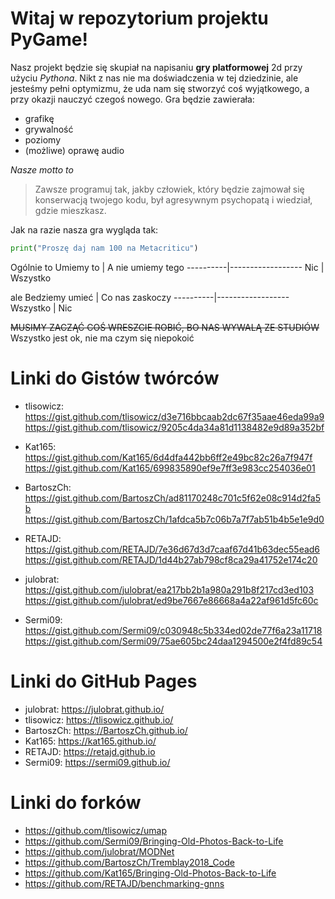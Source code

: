 # **Witaj w repozytorium projektu PyGame!**


Nasz projekt będzie się skupiał na napisaniu **gry platformowej** 2d przy użyciu *Pythona*. Nikt z nas nie ma doświadczenia w tej dziedzinie, ale jesteśmy pełni optymizmu, że uda nam się stworzyć coś wyjątkowego, a przy okazji nauczyć czegoś nowego.
Gra będzie zawierała:
* grafikę
* grywalność
* poziomy
* (możliwe) oprawę audio

_Nasze motto to_
>Zawsze programuj tak, jakby człowiek, który będzie zajmował się konserwacją twojego kodu, był agresywnym psychopatą i wiedział, gdzie mieszkasz.

Jak na razie nasza gra wygląda tak:
```Python
print("Proszę daj nam 100 na Metacriticu")
```
Ogólnie to
Umiemy to | A nie umiemy tego
----------|------------------
Nic | Wszystko

ale
Bedziemy umieć | Co nas zaskoczy
----------|------------------
Wszystko | Nic

~~MUSIMY ZACZĄĆ COŚ WRESZCIE ROBIĆ, BO NAS WYWALĄ ZE STUDIÓW~~
Wszystko jest ok, nie ma czym się niepokoić

# **Linki do Gistów twórców**
* tlisowicz:
 https://gist.github.com/tlisowicz/d3e716bbcaab2dc67f35aae46eda99a9
 https://gist.github.com/tlisowicz/9205c4da34a81d1138482e9d89a352bf
* Kat165:
 https://gist.github.com/Kat165/6d4dfa442bb6ff2e49bc82c26a7f947f
 https://gist.github.com/Kat165/699835890ef9e7ff3e983cc254036e01
* BartoszCh:
 https://gist.github.com/BartoszCh/ad81170248c701c5f62e08c914d2fa5b
 https://gist.github.com/BartoszCh/1afdca5b7c06b7a7f7ab51b4b5e1e9d0

* RETAJD:
 https://gist.github.com/RETAJD/7e36d67d3d7caaf67d41b63dec55ead6
 https://gist.github.com/RETAJD/1d44b27ab798cf8ca29a41752e174c20
 
 * julobrat:
 https://gist.github.com/julobrat/ea217bb2b1a980a291b8f217cd3ed103
 https://gist.github.com/julobrat/ed9be7667e86668a4a22af961d5fc60c
 
 * Sermi09:
 https://gist.github.com/Sermi09/c030948c5b334ed02de77f6a23a11718
 https://gist.github.com/Sermi09/75ae605bc24daa1294500e2f4fd89c54
 
 # **Linki do GitHub Pages**
* julobrat: https://julobrat.github.io/
* tlisowicz: https://tlisowicz.github.io/
* BartoszCh: https://BartoszCh.github.io/
* Kat165: https://kat165.github.io/
* RETAJD: https://retajd.github.io
* Sermi09: https://sermi09.github.io/

# **Linki do forków**
* https://github.com/tlisowicz/umap
* https://github.com/Sermi09/Bringing-Old-Photos-Back-to-Life
* https://github.com/julobrat/MODNet
* https://github.com/BartoszCh/Tremblay2018_Code
* https://github.com/Kat165/Bringing-Old-Photos-Back-to-Life
* https://github.com/RETAJD/benchmarking-gnns
